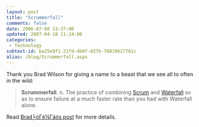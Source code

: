 ```yaml
---
layout: post
title: "Scrummerfall"
comments: false
date: 2006-07-08 13:37:00
updated: 2007-04-18 11:24:00
categories:
 - Technology
subtext-id: ba25e9f1-21fd-4b0f-837b-76019627761c
alias: /blog/Scrummerfall.aspx
---
```



Thank you Brad Wilson for giving a name to a beast that we see all to often in the wild:

> **Scrummerfall**. n. The practice of combining [Scrum](http://www.controlchaos.com/) and [Waterfall](http://en.wikipedia.org/wiki/Waterfall_process) so as to ensure failure at a much faster rate than you had with Waterfall alone.

Read [Brad├óΓé¼Γäós post](http://www.agileprogrammer.com/dotnetguy/archive/2006/07/08/16855.aspx) for more details.
